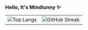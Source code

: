 ### Hello, It's Mindlunny ✨
<div align="center">
  
|  |  |
| - | - |
| ![Top Langs](https://github-readme-stats.vercel.app/api/top-langs/?username=PineberryCode&layout=compact&langs_count=10&hide=html,mustache,css&hide_title=true)| <a href="https://git.io/streak-stats"><img src="https://streak-stats.demolab.com/?user=PineberryCode&theme=android-dark&hide_border=true&border_radius=5&include_all_commits=true" alt="GitHub Streak" width="100%"></a> |

</div>
